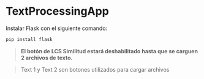 # TextProcessingApp

Instalar Flask con el siguiente comando:
```bash
pip install flask
```

> **El botón de LCS Similitud estará deshabilitado hasta que se carguen 2 archivos de texto.**

> Text 1 y Text 2 son botones utilizados para cargar archivos
